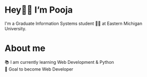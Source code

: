 # Hey👋🏻 I’m Pooja <br>
I'm a Graduate Information Systems student 👩‍🎓 at Eastern Michigan University.


# About me <br>

📚 I am currently learning Web Development & Python <br>
🎯 Goal to become Web Developer <br>



